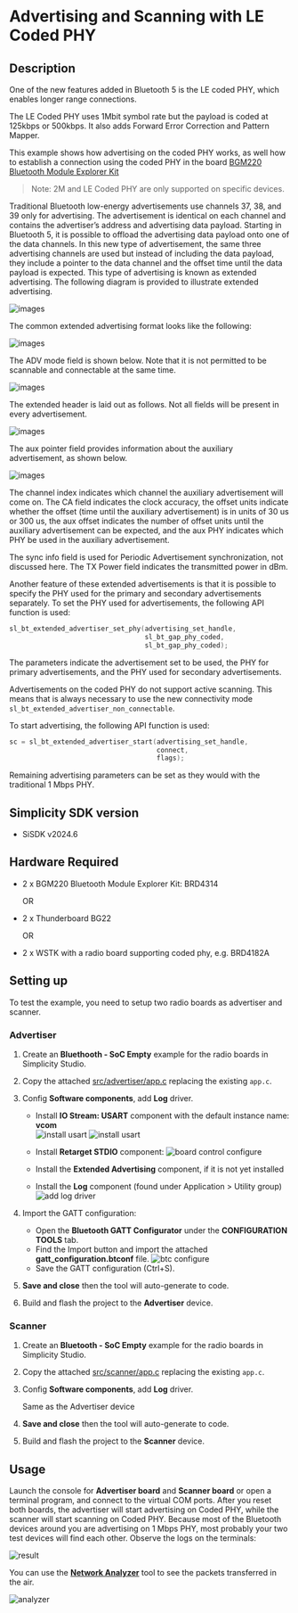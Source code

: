 # Advertising and Scanning with LE Coded PHY

## Description

One of the new features added in Bluetooth 5 is the LE coded PHY, which enables longer range connections.

The LE Coded PHY uses 1Mbit symbol rate but the payload is coded at 125kbps or 500kbps. It also adds Forward Error Correction and Pattern Mapper.

This example shows how advertising on the coded PHY works, as well how to establish a connection using the coded PHY in the board [BGM220 Bluetooth Module Explorer Kit](https://www.silabs.com/development-tools/wireless/bluetooth/bgm220-explorer-kit)

>Note: 2M and LE Coded PHY are only supported on specific devices.

Traditional Bluetooth low-energy advertisements use channels 37, 38, and 39 only for advertising. The advertisement is identical on each channel and contains the advertiser’s address and advertising data payload. Starting in Bluetooth 5, it is possible to offload the advertising data payload onto one of the data channels. In this new type of advertisement, the same three advertising channels are used but instead of including the data payload, they include a pointer to the data channel and the offset time until the data payload is expected. This type of advertising is known as extended advertising. The following diagram is provided to illustrate extended advertising.

![images](images/extended_advertising_graphic.png)

The common extended advertising format looks like the following:

![images](images/payload.png)

The ADV mode field is shown below. Note that it is not permitted to be scannable and connectable at the same time.

![images](images/adv_modes.png)

The extended header is laid out as follows. Not all fields will be present in every advertisement.

![images](images/ext-header.png)

The aux pointer field provides information about the auxiliary advertisement, as shown below.

![images](images/auxptr.png)

The channel index indicates which channel the auxiliary advertisement will come on. The CA field indicates the clock accuracy, the offset units indicate whether the offset (time until the auxiliary advertisement) is in units of 30 us or 300 us, the aux offset indicates the number of offset units until the auxiliary advertisement can be expected, and the aux PHY indicates which PHY be used in the auxiliary advertisement.

The sync info field is used for Periodic Advertisement synchronization, not discussed here. The TX Power field indicates the transmitted power in dBm.

Another feature of these extended advertisements is that it is possible to specify the PHY used for the primary and secondary advertisements separately. To set the PHY used for advertisements, the following API function is used:

```C
sl_bt_extended_advertiser_set_phy(advertising_set_handle,
                                  sl_bt_gap_phy_coded,
                                  sl_bt_gap_phy_coded);
```

The parameters indicate the advertisement set to be used, the PHY for primary advertisements, and the PHY used for secondary advertisements.

Advertisements on the coded PHY do not support active scanning. This means that is always necessary to use the new connectivity mode `sl_bt_extended_advertiser_non_connectable`.

To start advertising, the following API function is used:

```C
sc = sl_bt_extended_advertiser_start(advertising_set_handle,
                                     connect,
                                     flags);
```

Remaining advertising parameters can be set as they would with the traditional 1 Mbps PHY.

## Simplicity SDK version ##

- SiSDK v2024.6

## Hardware Required ##

- 2 x BGM220 Bluetooth Module Explorer Kit: BRD4314

  OR

- 2 x Thunderboard BG22

  OR

- 2 x WSTK with a radio board supporting coded phy, e.g. BRD4182A

## Setting up

To test the example, you need to setup two radio boards as advertiser and scanner.

### Advertiser

1. Create an **Bluethooth - SoC Empty** example for the radio boards in Simplicity Studio.

2. Copy the attached [src/advertiser/app.c](src/advertiser/app.c) replacing the existing `app.c`.

3. Config **Software components**, add **Log** driver.  

    - Install **IO Stream: USART** component with the default instance name: **vcom**  
    ![install usart](images/add_log_1.png)
    ![install usart](images/add_log_2.png)

    - Install **Retarget STDIO** component:
    ![board control configure](images/add_log_3.png)

    - Install the **Extended Advertising** component, if it is not yet installed

    - Install the **Log** component (found under Application > Utility group)
    ![add log driver](images/add_log_4.png)  

4. Import the GATT configuration:
    - Open the **Bluetooth GATT Configurator** under the **CONFIGURATION TOOLS** tab.
    - Find the Import button and import the attached **gatt_configuration.btconf** file.
    ![btc configure](images/btconf.png)
    - Save the GATT configuration (Ctrl+S).

5. **Save and close** then the tool will auto-generate to code.

6. Build and flash the project to the **Advertiser** device.

### Scanner

1. Create an **Bluetooth - SoC Empty** example for the radio boards in Simplicity Studio.

2. Copy the attached [src/scanner/app.c](src/scanner/app.c) replacing the existing `app.c`.

3. Config **Software components**, add **Log** driver.  

    Same as the Advertiser device

4. **Save and close** then the tool will auto-generate to code.

5. Build and flash the project to the **Scanner** device.

## Usage

Launch the console for **Advertiser board** and **Scanner board** or open a terminal program, and connect to the virtual COM ports. After you reset both boards, the advertiser will start advertising on Coded PHY, while the scanner will start scanning on Coded PHY. Because most of the Bluetooth devices around you are advertising on 1 Mbps PHY, most probably your two test devices will find each other. Observe the logs on the terminals:

![result](images/result.png)

You can use the **[Network Analyzer](https://docs.silabs.com/simplicity-studio-5-users-guide/latest/ss-5-users-guide-tools-network-analyzer/)** tool to see the packets transferred in the air.

![analyzer](images/analyzer.png)
